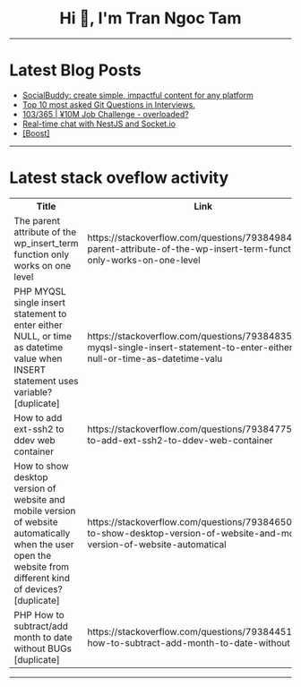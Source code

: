 <h1 align="center">Hi 👋, I'm Tran Ngoc Tam</h1>

---

# Latest Blog Posts 
<!-- BLOG-POST-LIST:START -->
- [SocialBuddy: create simple, impactful content for any platform](https://dev.to/sachinchaurasiya/socialbuddy-create-simple-impactful-content-for-any-platform-k0j)
- [Top 10 most asked Git Questions in Interviews.](https://dev.to/piyush_kumarsingh/top-10-most-asked-git-questions-in-interviews-1po6)
- [103/365 | ¥10M Job Challenge - overloaded?](https://dev.to/kameken100/103365-y10m-job-challenge-overloaded-1139)
- [Real-time chat with NestJS and Socket.io](https://dev.to/henriqueweiand/real-time-chat-with-nestjs-and-socketio-3e6e)
- [[Boost]](https://dev.to/wparad/-44dn)
<!-- BLOG-POST-LIST:END -->

---

# Latest stack oveflow activity
<table>
  <tr><th>Title</th><th>Link</th></tr>
  <!-- STACKOVERFLOW:START --><tr><td>The parent attribute of the wp_insert_term function only works on one level</td><td>https://stackoverflow.com/questions/79384984/the-parent-attribute-of-the-wp-insert-term-function-only-works-on-one-level</td></tr><tr><td>PHP MYQSL single insert statement to enter either NULL, or time as datetime value when INSERT statement uses variable? [duplicate]</td><td>https://stackoverflow.com/questions/79384835/php-myqsl-single-insert-statement-to-enter-either-null-or-time-as-datetime-valu</td></tr><tr><td>How to add ext-ssh2 to ddev web container</td><td>https://stackoverflow.com/questions/79384775/how-to-add-ext-ssh2-to-ddev-web-container</td></tr><tr><td>How to show desktop version of website and mobile version of website automatically when the user open the website from different kind of devices? [duplicate]</td><td>https://stackoverflow.com/questions/79384650/how-to-show-desktop-version-of-website-and-mobile-version-of-website-automatical</td></tr><tr><td>PHP How to subtract/add month to date without BUGs [duplicate]</td><td>https://stackoverflow.com/questions/79384451/php-how-to-subtract-add-month-to-date-without-bugs</td></tr><!-- STACKOVERFLOW:END -->
</table>

---


